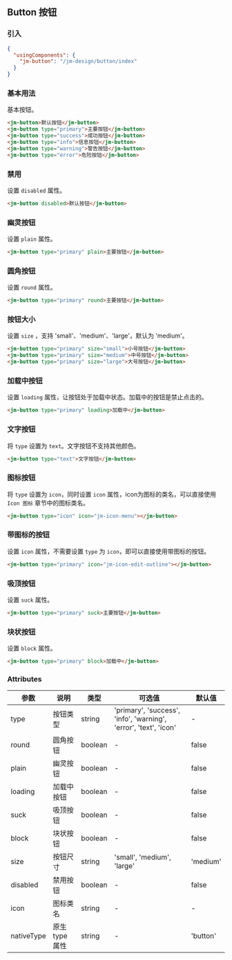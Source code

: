 ## Button 按钮

### 引入

```json
{
  "usingComponents": {
    "jm-button": "/jm-design/button/index"
  }
}
```

### 基本用法

基本按钮。

```html
<jm-button>默认按钮</jm-button>
<jm-button type="primary">主要按钮</jm-button>
<jm-button type="success">成功按钮</jm-button>
<jm-button type="info">信息按钮</jm-button>
<jm-button type="warning">警告按钮</jm-button>
<jm-button type="error">危险按钮</jm-button>
```

### 禁用

设置 `disabled` 属性。

```html
<jm-button disabled>默认按钮</jm-button>
```

### 幽灵按钮

设置 `plain` 属性。

```html
<jm-button type="primary" plain>主要按钮</jm-button>
```

### 圆角按钮

设置 `round` 属性。

```html
<jm-button type="primary" round>主要按钮</jm-button>
```

### 按钮大小

设置 `size` ，支持 'small'、'medium'、'large'，默认为 'medium'。

```html
<jm-button type="primary" size="small">小号按钮</jm-button>
<jm-button type="primary" size="medium">中号按钮</jm-button>
<jm-button type="primary" size="large">大号按钮</jm-button>
```

### 加载中按钮

设置 `loading` 属性，让按钮处于加载中状态。加载中的按钮是禁止点击的。

```html
<jm-button type="primary" loading>加载中</jm-button>
```

### 文字按钮

将 `type` 设置为 `text`。文字按钮不支持其他颜色。

```html
<jm-button type="text">文字按钮</jm-button>
```

### 图标按钮

将 `type` 设置为 `icon`，同时设置 `icon` 属性，icon为图标的类名，可以直接使用 `Icon 图标` 章节中的图标类名。

```html
<jm-button type="icon" icon="jm-icon-menu"></jm-button>
```

### 带图标的按钮

设置 `icon` 属性，不需要设置 `type` 为 `icon`，即可以直接使用带图标的按钮。

```html
<jm-button type="primary" icon="jm-icon-edit-outline"></jm-button>
```

### 吸顶按钮

设置 `suck` 属性。

```html
<jm-button type="primary" suck>主要按钮</jm-button>
```

### 块状按钮

设置 `block` 属性。

```html
<jm-button type="primary" block>加载中</jm-button>
```

### Attributes

| 参数      | 说明                                 | 类型      | 可选值       | 默认值   |
|---------- |------------------------------------ |---------- |------------- |-------- |
| type   |	按钮类型                        |	string     | 'primary', 'success', 'info', 'warning', 'error', 'text', 'icon' |	-  |
| round	    | 圆角按钮                  |	boolean    |	-         |	false |
| plain | 幽灵按钮 | boolean | - | false |
| loading | 加载中按钮 | boolean | - | false |
| suck | 吸顶按钮 | boolean | - | false |
| block | 块状按钮 | boolean | - | false |
| size | 按钮尺寸 | string | 'small', 'medium', 'large' | 'medium' |
| disabled | 禁用按钮 | boolean | - | false |
| icon | 图标类名 | string | - | - |
| nativeType | 原生type属性 | string | - | 'button' |
